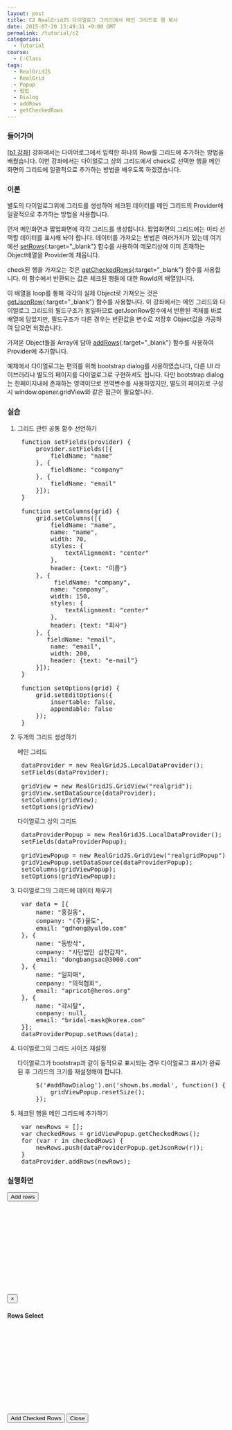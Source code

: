 ```yaml
---
layout: post
title: C2 RealGridJS 다이얼로그 그리드에서 메인 그리드로 행 복사
date: 2015-07-20 13:49:31 +9:00 GMT
permalink: /tutorial/c2
categories:
  - Tutorial
course:
  - C-Class
tags: 
  - RealGridJS
  - RealGrid
  - Popup
  - 팝업
  - Dialog
  - addRows
  - getCheckedRows
---
```


<script type="text/javascript" src="/script/dlgrids_eval.js"></script>
<script type="text/javascript" src="/script/realgridjs.js"></script>

<script>
var gridView;
var dataProvider;
var gridViewPopup;
var dataProviderPopup;

$(document).ready( function(){
    $('#addRowDialog').on('shown.bs.modal', function() {
        gridViewPopup.resetSize();
    });

    $("#dialog_btnAddRow").click(function () {
        var newRows = [];
        var checkedRows = gridViewPopup.getCheckedRows();
        for (var r in checkedRows) {
            newRows.push(dataProviderPopup.getJsonRow(r));
        }
        dataProvider.addRows(newRows);
        $("#addRowDialog").modal('hide');
    });

    RealGridJS.setTrace(false);
    RealGridJS.setRootContext("/script");
    
    dataProvider = new RealGridJS.LocalDataProvider();
    setFields(dataProvider);

    gridView = new RealGridJS.GridView("realgrid");
    gridView.setDataSource(dataProvider);   
    setColumns(gridView);
    setOptions(gridView)

    dataProviderPopup = new RealGridJS.LocalDataProvider();
    setFields(dataProviderPopup);

    gridViewPopup = new RealGridJS.GridView("realgridPopup");
    gridViewPopup.setDataSource(dataProviderPopup);   
    setColumns(gridViewPopup);
    setOptions(gridViewPopup);
    setRows(dataProviderPopup);   
})

function setFields(provider) {
    provider.setFields([{
        fieldName: "name"
    }, {
        fieldName: "company"
    }, {
        fieldName: "email"
    }]);
}

function setColumns(grid) {
    grid.setColumns([{
        fieldName: "name",
        name: "name",
        width: 70,
        styles: {
            textAlignment: "center"
        },
        header: {text: "이름"}
    }, {
         fieldName: "company",
        name: "company",
        width: 150,
        styles: {
            textAlignment: "center"
        },
        header: {text: "회사"}
    }, {
       fieldName: "email",
        name: "email",
        width: 200,
        header: {text: "e-mail"}
    }]);
}

function setOptions(grid) {
    grid.setEditOptions({
        insertable: false,
        appendable: false
    });
}

function setRows(provider) {
    var data = [{
        name: "홍길동",
        company: "(주)율도",
        email: "gdhong@yuldo.com"
    }, {
        name: "동방삭",
        company: "사단법인 삼천갑자",
        email: "dongbangsac@3000.net"
    }, {
        name: "일지매",
        company: "의적협회",
        email: "apricot@heros.net"
    }, {
        name: "각시탈",
        company: null,
        email: "bridal-mask@korea.com"
    }];
    provider.setRows(data);
} 
</script>

### 들어가며

\[[b1 강좌](/tutorial/b1)\] 강좌에서는 다이어로그에서 입력한 하나의 Row를 그리드에 추가하는 방법을 배웠습니다. 
이번 강좌에서는 다이얼로그 상의 그리드에서 check로 선택한 행을 메인화면의 그리드에 일괄적으로 추가하는 방법을 배우도록 하겠겠습니다.

### 이론

별도의 다이얼로그위에 그리드를 생성하여 체크된 데이터를 메인 그리드의 Provider에 일괄적으로 추가하는 방법을 사용합니다. 

먼저 메인화면과 팝업화면에 각각 그리드를 생성합니다. 팝업화면의 그리드에는 미리 선택할 데이터를 표시해 놔야 합니다. 데이터를 가져오는 방법은 여러가지가 있는데 여기에선 [setRows](http://help.realgrid.com/api/LocalDataProvider/setRows/){:target="_blank"} 함수를 사용하여 메모리상에 이미 존재하는 Object배열을 Provider에 채웁니다.

check된 행을 가져오는 것은 [getCheckedRows](http://help.realgrid.com/api/GridView/getCheckedRows/){:target="_blank"} 함수를 사용합니다. 이 함수에서 반환되는 값은 체크된 행들에 대한 RowId의 배열입니다.

이 배열을 loop를 통해 각각의 실제 Object로 가져오는 것은 [getJsonRow](http://help.realgrid.com/api/DataProvider/getJsonRow/){:target="_blank"} 함수를 사용합니다.
이 강좌에서는 메인 그리드와 다이얼로그 그리드의 필드구조가 동일하므로 getJsonRow함수에서 반환된 객체를 바로 배열에 담았지만, 필드구조가 다른 경우는 반환값을 변수로 저장후 Object값을 가공하여 담으면 되겠습니다. 

가져온 Object들을 Array에 담아 [addRows](http://help.realgrid.com/api/LocalDataProvider/addRows/){:target="_blank"} 함수를 사용하여 Provider에 추가합니다.  

예제에서 다이얼로그는 편의를 위해 bootstrap dialog를 사용하였습니다, 다른 UI 라이브러리나 별도의 페이지를 다이얼로그로 구현하셔도 됩니다.
다만 bootstrap dialog는 한페이지내에 존재하는 영역이므로 전역변수를 사용하였지만, 별도의 페이지로 구성시 window.opener.gridView와 같은 접근이 필요합니다.

### 실습

1. 그리드 관련 공통 함수 선언하기
    <pre class="prettyprint">
    function setFields(provider) {
        provider.setFields([{
            fieldName: "name"
        }, {
            fieldName: "company"
        }, {
            fieldName: "email"
        }]);
    }

    function setColumns(grid) {
        grid.setColumns([{
            fieldName: "name",
            name: "name",
            width: 70,
            styles: {
                textAlignment: "center"
            },
            header: {text: "이름"}
        }, {
             fieldName: "company",
            name: "company",
            width: 150,
            styles: {
                textAlignment: "center"
            },
            header: {text: "회사"}
        }, {
           fieldName: "email",
            name: "email",
            width: 200,
            header: {text: "e-mail"}
        }]);
    }

    function setOptions(grid) {
        grid.setEditOptions({
            insertable: false,
            appendable: false
        });
    }</pre>

2. 두개의 그리드 생성하기

    메인 그리드

    <pre class="prettyprint">
    dataProvider = new RealGridJS.LocalDataProvider();
    setFields(dataProvider);

    gridView = new RealGridJS.GridView("realgrid");
    gridView.setDataSource(dataProvider);   
    setColumns(gridView);
    setOptions(gridView)</pre>

    다이얼로그 상의 그리드 
       
    <pre class="prettyprint">
    dataProviderPopup = new RealGridJS.LocalDataProvider();
    setFields(dataProviderPopup);

    gridViewPopup = new RealGridJS.GridView("realgridPopup");
    gridViewPopup.setDataSource(dataProviderPopup);   
    setColumns(gridViewPopup);
    setOptions(gridViewPopup);</pre>

3. 다이얼로그의 그리드에 데이터 채우기

    <pre class="prettyprint">
    var data = [{
        name: "홍길동",
        company: "(주)율도",
        email: "gdhong@yuldo.com"
    }, {
        name: "동방삭",
        company: "사단법인 삼천갑자",
        email: "dongbangsac@3000.com"
    }, {
        name: "일지매",
        company: "의적협회",
        email: "apricot@heros.org"
    }, {
        name: "각시탈",
        company: null,
        email: "bridal-mask@korea.com"
    }];
    dataProviderPopup.setRows(data);</pre>

4. 다이얼로그의 그리드 사이즈 재설정
    
    다이얼로그가 bootstrap과 같이 동적으로 표시되는 경우 다이얼로그 표시가 완료된 후 그리드의 크기를 재설정해야 합니다. 

    <pre class="prettyprint">
        $('#addRowDialog').on('shown.bs.modal', function() {
            gridViewPopup.resetSize();
        });</pre>

5. 체크된 행을 메인 그리드에 추가하기


    <pre class="prettyprint">
    var newRows = [];
    var checkedRows = gridViewPopup.getCheckedRows();
    for (var r in checkedRows) {
        newRows.push(dataProviderPopup.getJsonRow(r));
    }
    dataProvider.addRows(newRows);</pre>

### 실행화면

<button type="button" class="btn btn-primary btn-xs" data-toggle="modal" data-target="#addRowDialog">Add rows</button>
<div id="realgrid" style="width: 100%; height: 200px;"></div>

<div class="modal fade" id="addRowDialog" role="dialog">
    <div class="modal-dialog">
        <div class="modal-content">
            <div class="modal-header">
                <button type="button" class="close" data-dismiss="modal" aria-hidden="true">×</button>
                <h4 class="modal-title">Rows Select</h4>
            </div><div class="modal-body">
                <div id="realgridPopup" style="width: 100%; height: 200px;"/>
            </div><div class="modal-footer">
                <button type="button" class="btn btn-primary" id="dialog_btnAddRow">Add Checked Rows</button>
                <button type="button" class="btn btn-default" id="dialog_btnClose" data-dismiss="modal">Close</button>
            </div></div></div>
</div>

